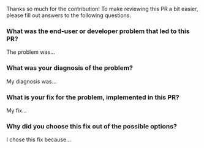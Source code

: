 Thanks so much for the contribution!
To make reviewing this PR a bit easier, please fill out answers to the following questions.

### What was the end-user or developer problem that led to this PR?

The problem was...

### What was your diagnosis of the problem?

My diagnosis was...

### What is your fix for the problem, implemented in this PR?

My fix...

### Why did you choose this fix out of the possible options?

I chose this fix because...
